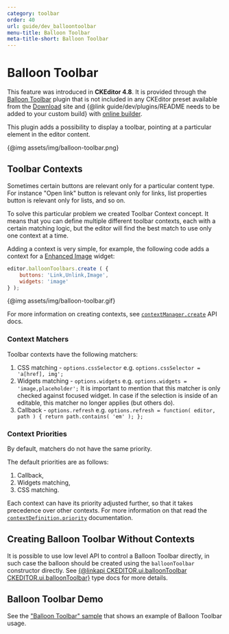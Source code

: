 ```yaml
---
category: toolbar
order: 40
url: guide/dev_balloontoolbar
menu-title: Balloon Toolbar
meta-title-short: Balloon Toolbar
---
```

<!--
Copyright (c) 2003-2018, CKSource - Frederico Knabben. All rights reserved.
For licensing, see LICENSE.md.
-->

# Balloon Toolbar

<info-box info=""> This feature was introduced in <strong>CKEditor 4.8</strong>. It is provided through the <a href="https://ckeditor.com/cke4/addon/balloontoolbar">Balloon Toolbar</a> plugin that is not included in any CKEditor preset available from the <a href="https://ckeditor.com/ckeditor-4/download/">Download</a> site and {@link guide/dev/plugins/README needs to be added to your custom build} with <a href="https://ckeditor.com/cke4/builder">online builder</a>.
</info-box>

This plugin adds a possibility to display a toolbar, pointing at a particular element in the editor content.

{@img assets/img/balloon-toolbar.png}

## Toolbar Contexts

Sometimes certain buttons are relevant only for a particular content type. For instance "Open link" button is relevant only for links, list properties button is relevant only for lists, and so on.

To solve this particular problem we created Toolbar Context concept. It means that you can define multiple different toolbar contexts, each with a certain matching logic, but the editor will find the best match to use only one context at a time.

Adding a context is very simple, for example, the following code adds a context for a <a href="https://ckeditor.com/cke4/addon/image2">Enhanced Image</a> widget:

```js
editor.balloonToolbars.create ( {
	buttons: 'Link,Unlink,Image',
	widgets: 'image'
} );
```

{@img assets/img/balloon-toolbar.gif}

For more information on creating contexts, see <a href="https://docs.ckeditor.com/ckeditor4/docs/#!/api/CKEDITOR.plugins.balloontoolbar.contextManager-method-create"><code>contextManager.create</code></a> API docs.

### Context Matchers

Toolbar contexts have the following matchers:

1. CSS matching - `options.cssSelector` e.g. `options.cssSelector = 'a[href], img';`
1. Widgets matching - `options.widgets` e.g. `options.widgets = 'image,placeholder';`
	It is important to mention that this matcher is only checked against focused widget. In case if the selection is inside of an editable, this matcher no longer applies (but others do).
1. Callback - `options.refresh` e.g. `options.refresh = function( editor, path ) { return path.contains( 'em' ); };`

### Context Priorities

By default, matchers do not have the same priority.

The default priorities are as follows:

1. Callback,
1. Widgets matching,
1. CSS matching.

<info-box hint=""> Each context can have its priority adjusted further, so that it takes precedence over other contexts. For more information on that read the <a href="https://docs.ckeditor.com/ckeditor4/docs/#!/api/CKEDITOR.plugins.balloontoolbar.contextDefinition-property-priority"><code>contextDefinition.priority</code></a> documentation.
</info-box>

## Creating Balloon Toolbar Without Contexts

It is possible to use low level API to control a Balloon Toolbar directly, in such case the balloon should be created using the <code>balloonToolbar</code> constructor directly. See [{@linkapi CKEDITOR.ui.balloonToolbar CKEDITOR.ui.balloonToolbar}](https://docs.ckeditor.com/ckeditor4/docs/#!/api/CKEDITOR.ui.balloonToolbar) type docs for more details.

## Balloon Toolbar Demo

See the ["Balloon Toolbar" sample](https://sdk.ckeditor.com/samples/balloontoolbar.html) that shows an example of Balloon Toolbar usage.
